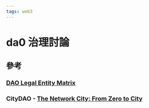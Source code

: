 ```yaml
---
tags: web3
---
```


# da0 治理討論

## 參考

### [DAO Legal Entity Matrix](https://daos.paradigm.xyz)
### CityDAO - [ The Network City: From Zero to City](https://www.youtube.com/watch?v=X9RspsF_HDU)


